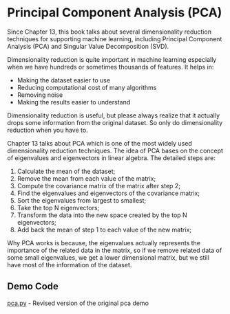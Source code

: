 # Principal Component Analysis (PCA)

Since Chapter 13, this book talks about several dimensionality reduction techniques for supporting machine learning, including Principal Component Analysis (PCA) and Singular
Value Decomposition (SVD).

Dimensionality reduction is quite important in machine learning especially when we have hundreds or sometimes thousands of features. It helps in:
- Making the dataset easier to use
- Reducing computational cost of many algorithms
- Removing noise
- Making the results easier to understand

Dimensionality reduction is useful, but please always realize that it actually drops some information from the original dataset. So only do dimensionality reduction when you have to.

Chapter 13 talks about PCA which is one of the most widely used dimensionality reduction techniques. The idea of PCA bases on the concept of eigenvalues and eigenvectors in linear algebra. The detailed steps are:

1. Calculate the mean of the dataset;
2. Remove the mean from each value of the matrix;
3. Compute the covariance matrix of the matrix after step 2;
4. Find the eigenvalues and eigenvectors of the covariance matrix;
5. Sort the eigenvalues from largest to smallest;
6. Take the top N eigenvectors;
7. Transform the data into the new space created by the top N eigenvectors;
8. Add back the mean of step 1 to each value of the new matrix;

Why PCA works is because, the eigenvalues actually represents the importance of the related data in the matrix, so if we remove related data of some small eigenvalues, we get a lower dimensional matrix, but we still have most of the information of the dataset.

## Demo Code

[pca.py](pca.py) - Revised version of the original pca demo
